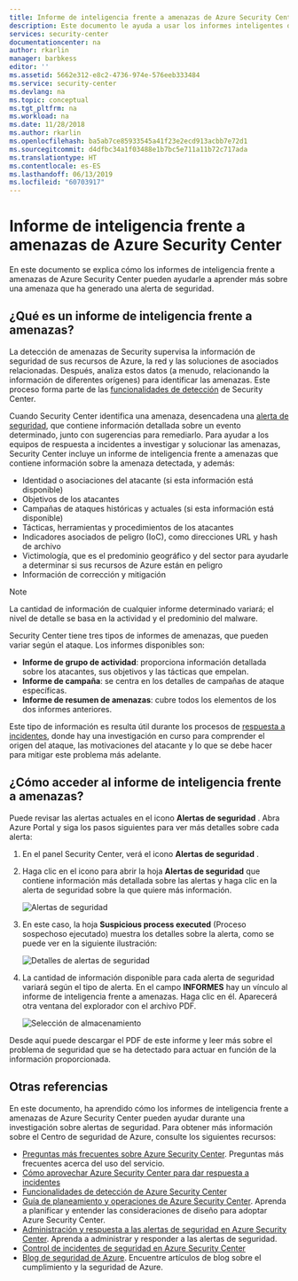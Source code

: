 ```yaml
---
title: Informe de inteligencia frente a amenazas de Azure Security Center | Microsoft Docs
description: Este documento le ayuda a usar los informes inteligentes de amenazas de Azure Security Center durante una investigación para más información respecto a una alerta de seguridad.
services: security-center
documentationcenter: na
author: rkarlin
manager: barbkess
editor: ''
ms.assetid: 5662e312-e8c2-4736-974e-576eeb333484
ms.service: security-center
ms.devlang: na
ms.topic: conceptual
ms.tgt_pltfrm: na
ms.workload: na
ms.date: 11/28/2018
ms.author: rkarlin
ms.openlocfilehash: ba5ab7ce85933545a41f23e2ecd913acbb7e72d1
ms.sourcegitcommit: d4dfbc34a1f03488e1b7bc5e711a11b72c717ada
ms.translationtype: HT
ms.contentlocale: es-ES
ms.lasthandoff: 06/13/2019
ms.locfileid: "60703917"
---
```

# <a name="azure-security-center-threat-intelligence-report"></a>Informe de inteligencia frente a amenazas de Azure Security Center
En este documento se explica cómo los informes de inteligencia frente a amenazas de Azure Security Center pueden ayudarle a aprender más sobre una amenaza que ha generado una alerta de seguridad.

## <a name="what-is-a-threat-intelligence-report"></a>¿Qué es un informe de inteligencia frente a amenazas?
La detección de amenazas de Security supervisa la información de seguridad de sus recursos de Azure, la red y las soluciones de asociados relacionadas. Después, analiza estos datos (a menudo, relacionando la información de diferentes orígenes) para identificar las amenazas. Este proceso forma parte de las [funcionalidades de detección](security-center-detection-capabilities.md) de Security Center.

Cuando Security Center identifica una amenaza, desencadena una [alerta de seguridad](security-center-managing-and-responding-alerts.md), que contiene información detallada sobre un evento determinado, junto con sugerencias para remediarlo. Para ayudar a los equipos de respuesta a incidentes a investigar y solucionar las amenazas, Security Center incluye un informe de inteligencia frente a amenazas que contiene información sobre la amenaza detectada, y además:

* Identidad o asociaciones del atacante (si esta información está disponible)
* Objetivos de los atacantes
* Campañas de ataques históricas y actuales (si esta información está disponible)
* Tácticas, herramientas y procedimientos de los atacantes
* Indicadores asociados de peligro (IoC), como direcciones URL y hash de archivo
* Victimología, que es el predominio geográfico y del sector para ayudarle a determinar si sus recursos de Azure están en peligro
* Información de corrección y mitigación

> [!NOTE]
> La cantidad de información de cualquier informe determinado variará; el nivel de detalle se basa en la actividad y el predominio del malware.
>
>

Security Center tiene tres tipos de informes de amenazas, que pueden variar según el ataque. Los informes disponibles son:

* **Informe de grupo de actividad**: proporciona información detallada sobre los atacantes, sus objetivos y las tácticas que empelan.
* **Informe de campaña**: se centra en los detalles de campañas de ataque específicas.
* **Informe de resumen de amenazas**: cubre todos los elementos de los dos informes anteriores.

Este tipo de información es resulta útil durante los procesos de [respuesta a incidentes](security-center-incident-response.md), donde hay una investigación en curso para comprender el origen del ataque, las motivaciones del atacante y lo que se debe hacer para mitigar este problema más adelante.

## <a name="how-to-access-the-threat-intelligence-report"></a>¿Cómo acceder al informe de inteligencia frente a amenazas?
Puede revisar las alertas actuales en el icono **Alertas de seguridad** . Abra Azure Portal y siga los pasos siguientes para ver más detalles sobre cada alerta:

1. En el panel Security Center, verá el icono **Alertas de seguridad** .
2. Haga clic en el icono para abrir la hoja **Alertas de seguridad** que contiene información más detallada sobre las alertas y haga clic en la alerta de seguridad sobre la que quiere más información.

    ![Alertas de seguridad](./media/security-center-threat-report/security-center-threat-report-fig1.png)
3. En este caso, la hoja **Suspicious process executed** (Proceso sospechoso ejecutado) muestra los detalles sobre la alerta, como se puede ver en la siguiente ilustración:

    ![Detalles de alertas de seguridad](./media/security-center-threat-report/security-center-threat-report-fig2.png)
4. La cantidad de información disponible para cada alerta de seguridad variará según el tipo de alerta. En el campo **INFORMES** hay un vínculo al informe de inteligencia frente a amenazas. Haga clic en él. Aparecerá otra ventana del explorador con el archivo PDF.

   ![Selección de almacenamiento](./media/security-center-threat-report/security-center-threat-report-fig3.png)

Desde aquí puede descargar el PDF de este informe y leer más sobre el problema de seguridad que se ha detectado para actuar en función de la información proporcionada.

## <a name="see-also"></a>Otras referencias
En este documento, ha aprendido cómo los informes de inteligencia frente a amenazas de Azure Security Center pueden ayudar durante una investigación sobre alertas de seguridad. Para obtener más información sobre el Centro de seguridad de Azure, consulte los siguientes recursos:

* [Preguntas más frecuentes sobre Azure Security Center](security-center-faq.md). Preguntas más frecuentes acerca del uso del servicio.
* [Cómo aprovechar Azure Security Center para dar respuesta a incidentes](security-center-incident-response.md)
* [Funcionalidades de detección de Azure Security Center](security-center-detection-capabilities.md)
* [Guía de planeamiento y operaciones de Azure Security Center](security-center-planning-and-operations-guide.md). Aprenda a planificar y entender las consideraciones de diseño para adoptar Azure Security Center.
* [Administración y respuesta a las alertas de seguridad en Azure Security Center](security-center-managing-and-responding-alerts.md). Aprenda a administrar y responder a las alertas de seguridad.
* [Control de incidentes de seguridad en Azure Security Center](security-center-incident.md)
* [Blog de seguridad de Azure](https://blogs.msdn.com/b/azuresecurity/). Encuentre artículos de blog sobre el cumplimiento y la seguridad de Azure.
